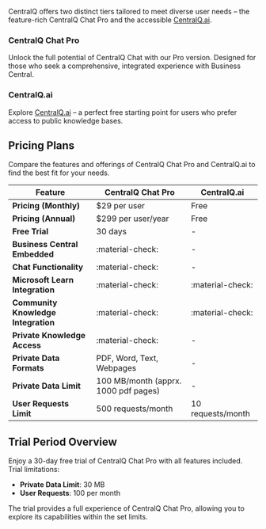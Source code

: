 CentralQ offers two distinct tiers tailored to meet diverse user needs – the feature-rich CentralQ Chat Pro and the accessible <a href="http://www.centralq.ai" target="_blank">CentralQ.ai</a>.

### CentralQ Chat Pro

Unlock the full potential of CentralQ Chat with our Pro version. Designed for those who seek a comprehensive, integrated experience with Business Central.

### CentralQ.ai

Explore <a href="http://www.centralq.ai" target="_blank">CentralQ.ai</a> – a perfect free starting point for users who prefer access to public knowledge bases.

## Pricing Plans

Compare the features and offerings of CentralQ Chat Pro and CentralQ.ai to find the best fit for your needs.

| Feature                           | CentralQ Chat Pro                          | CentralQ.ai                                |
|-----------------------------------|--------------------------------------------|--------------------------------------------|
| **Pricing (Monthly)**             | $29 per user                               | Free                                       |
| **Pricing (Annual)**              | $299 per user/year                         | Free                                       |
| **Free Trial**                    | 30 days                                    | -                                          |
| **Business Central Embedded**     | :material-check:                           | -                                          |
| **Chat Functionality**            | :material-check:                           | -                                          |
| **Microsoft Learn Integration**   | :material-check:                           | :material-check:                           |
| **Community Knowledge Integration**| :material-check:                          | :material-check:                           |
| **Private Knowledge Access**      | :material-check:                           | -                                          |
| **Private Data Formats**          | PDF, Word, Text, Webpages                  | -                                          |
| **Private Data Limit**            | 100 MB/month (apprx. 1000 pdf pages)       | -                                          |
| **User Requests Limit**           | 500 requests/month                         | 10 requests/month                          |


## Trial Period Overview

Enjoy a 30-day free trial of CentralQ Chat Pro with all features included. Trial limitations:

- **Private Data Limit**: 30 MB
- **User Requests**: 100 per month

The trial provides a full experience of CentralQ Chat Pro, allowing you to explore its capabilities within the set limits.